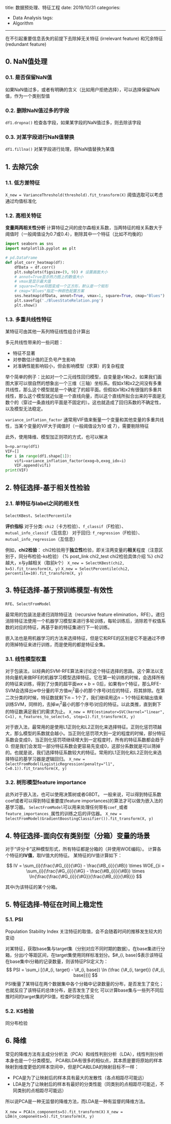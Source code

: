 title: 数据预处理、特征工程
date: 2019/10/31
categories:
- Data Analysis
tags:
- Algorithm
---


在不引起重要信息丢失的前提下去除掉无关特征 (irrelevant feature) 和冗余特征 (redundant feature)


## 0. NaN值处理

### 0.1. 是否保留NaN值

如果NaN值过多，或者有明确的含义（比如用户拒绝选择），可以选择保留NaN值，作为一个类别型值

### 0.2. 删除NaN值过多的字段

`df1.dropna()`
检查各字段，如果某字段的NaN值过多，则去除该字段

### 0.3. 对某字段进行NaN值替换

`df1.fillna()`
对某字段进行处理，将NaN值替换为某值


## 1. 去除冗余

### 1.1. 低方差特征

`X_new = VarianceThreshold(threshold).fit_transform(X)`
阈值选取可以考虑通过均值标准化

### 1.2. 高相关特征

**变量两两相关性分析**
计算特征之间的皮尔森相关系数，当两特征的相关系数大于阈值时（一般阈值设为0.7或0.4），剔除其中一个特征（比如不均衡的）

```python
import seaborn as sns
import matplotlib.pyplot as plt

# pd.DataFrame
def plot_corr_heatmap(df):
    dfData = df.corr()
    plt.subplots(figsize=(9, 9)) # 设置画面大小
    # annot=True显示热力图上的数值大小
    # vmax是显示最大值
    # square=True将图变成一个正方形，默认是一个矩形
    # cmap="Blues"指定一种颜色配置方案
    sns.heatmap(dfData, annot=True, vmax=1, square=True, cmap="Blues")
    plt.savefig('./BluesStateRelation.png')
    plt.show()
```

### 1.3. 多重共线性特征

某特征可由其他一系列特征线性组合计算出

多元共线性带来的一些问题：
 - 特征不显著
 - 对参数估计值的正负号产生影响
 - 对准确性能影响较小，但会影响模型（求算）的复杂程度

举个简单的例子：比如对一个二元线性回归模型，自变量是x1和x2，如果我们画图大家可以很自然的想象出一个三维（三轴）坐标系。假如x1和x2之间没有多重共线性，那么这个模型就是一个确定了的超平面。但假如x1和x2有很强的多重共线性，那么这个模型就近似是一个直线向量，而以这个直线所拟合出来的平面是无数个的（穿过一条直线的平面是不固定的）。这也就造成了回归系数的不确定性，以及模型无法稳定。

`variance_inflation_factor`
通常用VIF值来衡量一个变量和其他变量的多重共线性，当某个变量的VIF大于阈值时（一般阈值设为10 或 7），需要剔除特征

此外，使用降维、模型加正则项的方式，也可以解决

```python
b=np.array(df1)
VIF=[]
for i in range(df1.shape[1]):
    vifi=variance_inflation_factor(exog=b,exog_idx=i)
    VIF.append(vifi)
print(VIF)
```


## 2. 特征选择-基于相关性检验

### 2.1. 单特征与label之间的相关性

`SelectKBest`、`SelectPercentile`

**评价指标**
对于分类: `chi2`（卡方检验）、`f_classif`（F检验）、`mutual_info_classif`（互信息）
对于回归: `f_regression`（F检验）、`mutual_info_regression`（互信息）

例如，**chi2检验**：
chi2检验用于**独立性**检验，即关注两变量的**相关**程度（注意区别于，同分布检验-ks检验）
{% post_link chi2_test chi2检验具体介绍 %}
chi2越大，x与y越相关（取前k个）
`X_new = SelectKBest(chi2, k=5).fit_transform(X, y)`
`X_new = SelectPercentile(chi2, percentile=10).fit_transform(X, y)`


## 3. 特征选择-基于预训练模型-有效性

`RFE`、`SelectFromModel`

最常用的包装法是递归消除特征法（recursive feature elimination，RFE）。递归消除特征法使用一个机器学习模型来进行多轮训练，每轮训练后，消除若干权值系数的对应的特征，再基于新的特征集进行下一轮训练。

嵌入法也是用机器学习的方法来选择特征，但是它和RFE的区别是它不是通过不停的筛掉特征来进行训练，而是使用的都是特征全集。

### 3.1. 线性模型权重

对于包装法，以经典的SVM-RFE算法来讨论这个特征选择的思路。这个算法以支持向量机来做RFE的机器学习模型选择特征。它在第一轮训练的时候，会选择所有的特征来训练，得到了分类的超平面$wx+b=0$后，如果有n个特征，那么RFE-SVM会选择出$w$中分量的平方值$w^2_i$最小的那个序号$i$对应的特征，将其排除。在第二次分类的时候，特征数就剩下$n-1$个了，我们继续用这$n-1$个特征和输出值来训练SVM，同样的，去掉$w^2_i$最小的那个序号$i$对应的特征。以此类推，直到剩下的特征数满足我们的需求为止。
`X_new = RFE(estimator=SVC(kernel="linear", C=1), n_features_to_select=5, step=1).fit_transform(X, y)`

对于嵌入法，最常用的是使用L1正则化和L2正则化来选择特征。正则化惩罚项越大，那么模型的系数就会越小。当正则化惩罚项大到一定的程度的时候，部分特征系数会变成0，当正则化惩罚项继续增大到一定程度时，所有的特征系数都会趋于0. 但是我们会发现一部分特征系数会更容易先变成0，这部分系数就是可以筛掉的。也就是说，我们选择特征系数较大的特征。常用的L1正则化和L2正则化来选择特征的基学习器是逻辑回归。
`X_new = SelectFromModel(LogisticRegression(penalty="l1", C=0.1)).fit_transform(X, y)`

### 3.2. 树形模型feature importance

此外对于嵌入法，也可以使用决策树或者GBDT。
一般来说，可以得到特征系数coef或者可以得到特征重要度(feature importances)的算法才可以做为嵌入法的基学习器。
`SelectFromModel`可以用来处理任何带有`coef_`或者`feature_importances_`属性的训练之后的评估器。
`X_new = SelectFromModel(GradientBoostingClassifier()).fit_transform(X, y)`


## 4. 特征选择-面向仅有类别型（分箱）变量的场景

对于“评分卡”这种模型形式，所有特征都是分箱的（并使用WOE编码）。
计算各个特征的**IV值**，取IV值大的特征。
某特征的IV值计算如下：

$$
IV = \sum_{i}(\frac{\#G_{i}}{\#G} - \frac{\#B_{i}}{\#B}) \times WOE_{}i  = \sum_{i}(\frac{\#G_{i}}{\#G} - \frac{\#B_{i}}{\#B}) \times \ln{\frac{\frac{\#G_{i}}{\#G}}{\frac{\#B_{i}}{\#B}}}
$$

其中$i$为该特征的某个分箱。


## 5. 特征选择-特征在时间上稳定性

### 5.1. PSI

Population Stability Index
关注特征的取值，会不会随着时间的推移发生较大的变动

对某特征，获取base集与target集（分别对应不同时期的数据）。在base集进行分箱，分出$i$个等距区间，在target集使用同样标准划分。$#_{i, base}$表示该特征在base集中$i$分箱的记录数量，则该特征PSI定义为：
$$
PSI = \sum_i [(\#_{i, target} - \#_{i, base}) \ln (\frac {\#_{i, target}} {\#_{i, base}})]
$$
PSI衡量了某特征在两个数据集中各个分箱中记录数量的分布，是否发生了变化；也就反应了该特征的总体分布，是否发生了变化
可以计算base集与一些列不同后推时间的target集的PSI值，检查PSI变化情况




### 5.2. KS检验

同分布检验


## 6. 降维

常见的降维方法有主成分分析法（PCA）和线性判别分析（LDA），线性判别分析本身也是一个分类模型。
PCA和LDA有很多的相似点，其本质是要将原始的样本映射到维度更低的样本空间中，但是PCA和LDA的映射目标不一样：

- PCA是为了让映射后的样本具有最大的发散性（各点相距尽可能远）
- LDA是为了让映射后的样本有最好的分类性能（同类别的点相距尽可能近，不同类别的点相距尽可能远）

所以说PCA是一种无监督的降维方法，而LDA是一种有监督的降维方法。

`X_new = PCA(n_components=5).fit_transform(X)`
`X_new = LDA(n_components=5).fit_transform(X, y)`







